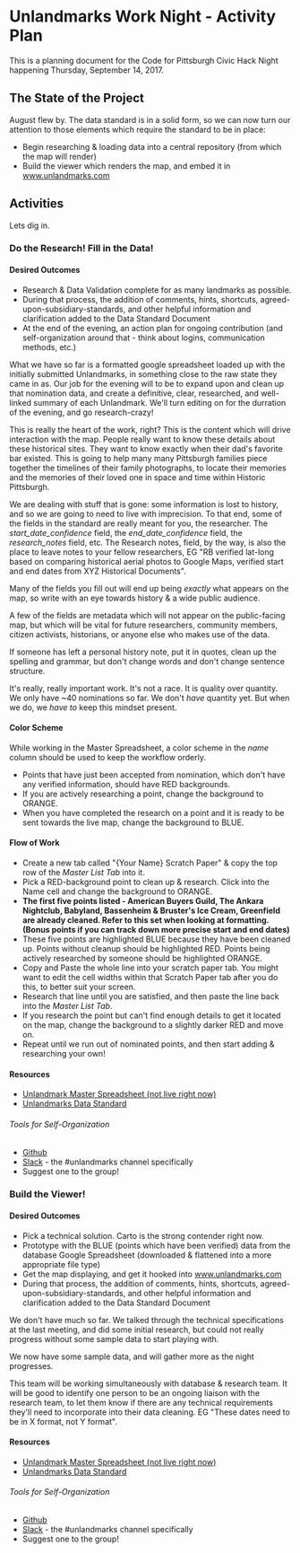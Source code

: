 # Unlandmarks Work Night - Activity Plan

This is a planning document for the Code for Pittsburgh Civic Hack Night happening Thursday, September 14, 2017.

## The State of the Project

August flew by. The data standard is in a solid form, so we can now turn our attention to those elements which require the standard to be in place:

* Begin researching & loading data into a central repository (from which the map will render)
* Build the viewer which renders the map, and embed it in www.unlandmarks.com
## Activities

Lets dig in.

### Do the Research! Fill in the Data!

#### Desired Outcomes

* Research & Data Validation complete for as many landmarks as possible. 
* During that process, the addition of comments, hints, shortcuts, agreed-upon-subsidiary-standards, and other helpful information and clarification added to the Data Standard Document
* At the end of the evening, an action plan for ongoing contribution (and self-organization around that - think about logins, communication methods, etc.)

What we have so far is a formatted google spreadsheet loaded up with the initially submitted Unlandmarks, in something close to the raw state they came in as. Our job for the evening will to be to expand upon and clean up that nomination data, and create a definitive, clear, researched, and well-linked summary of each Unlandmark. We'll turn editing on for the durration of the evening, and go research-crazy!

This is really the heart of the work, right? This is the content which will drive interaction with the map. People really want to know these details about these historical sites. They want to know exactly when their dad's favorite bar existed. This is going to help many many Pittsburgh families piece together the timelines of their family photographs, to locate their memories and the memories of their loved one in space and time within Historic Pittsburgh.

We are dealing with stuff that is gone: some information is lost to history, and so we are going to need to live with imprecision. To that end, some of the fields in the standard are really meant for you, the researcher. The *start_date_confidence* field, the *end_date_confidence* field, the *research_notes* field, etc. The Research notes, field, by the way, is also the place to leave notes to your fellow researchers, EG "RB verified lat-long based on comparing historical aerial photos to Google Maps, verified start and end dates from XYZ Historical Documents".

Many of the fields you fill out will end up being *exactly* what appears on the map, so write with an eye towards history & a wide public audience.

A few of the fields are metadata which will not appear on the public-facing map, but which will be vital for future researchers, community members, citizen activists, historians, or anyone else who makes use of the data.

If someone has left a personal history note, put it in quotes, clean up the spelling and grammar, but don't change words and don't change sentence structure.

It's really, really important work. It's not a race. It is quality over quantity. We only have ~40 nominations so far. We don't *have* quantity yet. But when we do, we *have to* keep this mindset present.

#### Color Scheme

While working in the Master Spreadsheet, a color scheme in the _name_ column should be used to keep the workflow orderly.

* Points that have just been accepted from nomination, which don't have any verified information, should have RED backgrounds. 
* If you are actively researching a point, change the background to ORANGE.
* When you have completed the research on a point and it is ready to  be sent towards the live map, change the background to BLUE. 

#### Flow of Work

* Create a new tab called "{Your Name} Scratch Paper" & copy the top row of the *Master List Tab* into it.
* Pick a RED-background point to clean up & research. Click into the Name cell and change the background to ORANGE.
* **The first five points listed - American Buyers Guild, The Ankara Nightclub, Babyland, Bassenheim & Bruster's Ice Cream, Greenfield are already cleaned. Refer to this set when looking at formatting. (Bonus points if you can track down more precise start and end dates)**
* These five points are highlighted BLUE because they have been cleaned up. Points without cleanup should be highlighted RED. Points being actively researched by someone should be highlighted ORANGE.
* Copy and Paste the whole line into your scratch paper tab. You might want to edit the cell widths within that Scratch Paper tab after you do this, to better suit your screen.
* Research that line until you are satisfied, and then paste the line back into the *Master List Tab*.
* If you research the point but can't find enough details to get it located on the map, change the background to a slightly darker RED and move on.
* Repeat until we run out of nominated points, and then start adding & researching your own!

#### Resources

* [Unlandmark Master Spreadsheet (not live right now)](https://docs.google.com/spreadsheets/d/1kMlKdrgD1538uLtEqh1ikTEMNWjc2LNWSW6fcU5xLfM/edit#gid=0)
* [Unlandmarks Data Standard](https://docs.google.com/spreadsheets/d/14JtvHoKmjXTvapPqOBnRywATbQbaKhnSp0lavJ2OlwE/edit?usp=drive_web)

###### Tools for Self-Organization

* [Github](https://github.com/codeforpittsburgh)
* [Slack](codeforpgh.slack.com) - the #unlandmarks channel specifically
* Suggest one to the group!


### Build the Viewer!
#### Desired Outcomes

* Pick a technical solution. Carto is the strong contender right now.
* Prototype with the BLUE (points which have been verified) data from the database Google Spreadsheet (downloaded & flattened into a more appropriate file type)
* Get the map displaying, and get it hooked into www.unlandmarks.com
* During that process, the addition of comments, hints, shortcuts, agreed-upon-subsidiary-standards, and other helpful information and clarification added to the Data Standard Document

We don't have much so far. We talked through the technical specifications at the last meeting, and did some initial research, but could not really progress without some sample data to start playing with.

We now have some sample data, and will gather more as the night progresses.

This team will be working simultaneously with database & research team. It will be good to identify one person to be an ongoing liaison with the research team, to let them know if there are any technical requirements they'll need to incorporate into their data cleaning. EG "These dates need to be in X format, not Y format".

#### Resources

* [Unlandmark Master Spreadsheet (not live right now)](https://docs.google.com/spreadsheets/d/1kMlKdrgD1538uLtEqh1ikTEMNWjc2LNWSW6fcU5xLfM/edit#gid=0)
* [Unlandmarks Data Standard](https://docs.google.com/spreadsheets/d/14JtvHoKmjXTvapPqOBnRywATbQbaKhnSp0lavJ2OlwE/edit?usp=drive_web)

###### Tools for Self-Organization

* [Github](https://github.com/codeforpittsburgh)
* [Slack](codeforpgh.slack.com) - the #unlandmarks channel specifically
* Suggest one to the group!